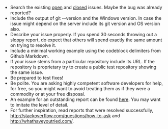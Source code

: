 * Search the existing [open](https://github.com/git-for-windows/git/issues?q=is%3Aopen) and [closed](https://github.com/git-for-windows/git/issues?q=is%3Aclosed) issues. Maybe the bug was already reported?
* Include the output of git --version and the Windows version. In case the issue might depend on the server include its git version and OS version also.
* Describe your issue properly. If you spend 30 seconds throwing out a sloppy report, do expect that others will spend exactly the same amount on trying to resolve it.
* Include a minimal working example using the codeblock delimiters from Github Markdown.
* If your issue stems from a particular repository include its URL. If the repository is proprietary try to create a public test repository showing the same issue.
* Be prepared to test fixes!
* Be polite. You are asking highly competent software developers for help, for free, so you might want to avoid treating them as if they were a commodity or at your free disposal.
* An example for an outstanding report can be found [here](https://github.com/msysgit/msysgit/issues/206#issuecomment-44574988). You may want to imitate the level of detail.
* For further inspiration, read reports that were resolved successfully, http://stackoverflow.com/questions/how-to-ask and http://whathaveyoutried.com/.